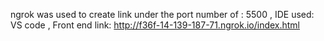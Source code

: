 ngrok was used to create link under the port number of : 5500 , 
IDE used: VS code , 
Front end link:
http://f36f-14-139-187-71.ngrok.io/index.html
